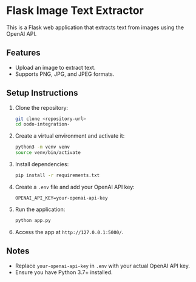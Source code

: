 # Flask Image Text Extractor

This is a Flask web application that extracts text from images using the OpenAI API.

## Features
- Upload an image to extract text.
- Supports PNG, JPG, and JPEG formats.

## Setup Instructions

1. Clone the repository:
   ```bash
   git clone <repository-url>
   cd oodo-integration-
   ```

2. Create a virtual environment and activate it:
   ```bash
   python3 -m venv venv
   source venv/bin/activate
   ```

3. Install dependencies:
   ```bash
   pip install -r requirements.txt
   ```

4. Create a `.env` file and add your OpenAI API key:
   ```plaintext
   OPENAI_API_KEY=your-openai-api-key
   ```

5. Run the application:
   ```bash
   python app.py
   ```

6. Access the app at `http://127.0.0.1:5000/`.

## Notes
- Replace `your-openai-api-key` in `.env` with your actual OpenAI API key.
- Ensure you have Python 3.7+ installed.
